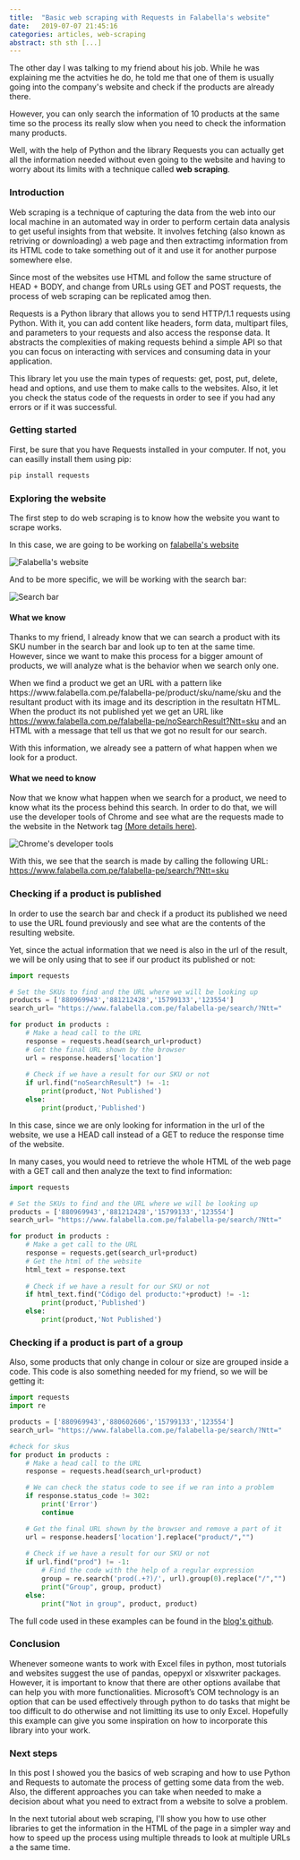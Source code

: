 ```yaml
---
title:  "Basic web scraping with Requests in Falabella's website"
date:   2019-07-07 21:45:16
categories: articles, web-scraping
abstract: sth sth [...]
---
```


The other day I was talking to my friend about his job. While he was explaining me the actvities he do, he told me that one of them is usually going into the company's website and check if the products are already there.

However, you can only search the information of 10 products at the same time so the process its really slow when you need to check the information many products.

Well, with the help of Python and the library Requests you can actually get all the information needed without even going to the website and having to worry about its limits with a technique called **web scraping**.

### Introduction


Web scraping is a technique of capturing the data from the web into our local machine in an automated way in order to perform certain data analysis to get useful insights from that website. It involves fetching (also known as retriving or downloading) a web page and then extractimg information from its HTML code to take something out of it and use it for another purpose somewhere else. 

Since most of the websites use HTML and follow the same structure of HEAD + BODY, and change from URLs using GET and POST requests, the process of web scraping can be replicated amog then. 

Requests is a Python library that allows you to send HTTP/1.1 requests using Python. With it, you can add content like headers, form data, multipart files, and parameters to your requests and also access the response data. It abstracts the complexities of making requests behind a simple API so that you can focus on interacting with services and consuming data in your application.

This library let you use the main types of requests: get, post, put, delete, head and options, and use them to make calls to the websites. Also, it let you check the status code of the requests in order to see if you had any errors or if it was successful.

### Getting started

First, be sure that you have Requests installed in your computer. If not, you can easilly install them using pip:

```python
pip install requests
``` 

### Exploring the website

The first step to do web scraping is to know how the website you want to scrape works. 

In this case, we are going to be working on [falabella's website](https://www.falabella.com.pe/falabella-pe/)

<img src="{{ site.baseurl }}/images/posts/requests/2019_07_07_1.JPG" title="Falabella's website">

And to be more specific, we will be working with the search bar:

<img src="{{ site.baseurl }}/images/posts/requests/2019_07_07_2.JPG" title="Search bar">

#### What we know

Thanks to my friend, I already know that we can search a product with its SKU number in the search bar and look up to ten at the same time. However, since we want to make this process for a bigger amount of products, we will analyze what is the behavior when we search only one.

When we find a product we get an URL with a pattern like https\://www\.falabella\.com\.pe/falabella-pe/product/sku/name/sku and the resultant product with its image and its description in the resultatn HTML. When the product its not published yet we get an URL like https://www.falabella.com.pe/falabella-pe/noSearchResult?Ntt=sku and an HTML with a message that tell us that we got no result for our search.

With this information, we already see a pattern of what happen when we look for a product.

#### What we need to know

Now that we know what happen when we search for a product, we need to know what its the process behind this search. In order to do that, we will use the developer tools of Chrome and see what are the requests made to the website in the Network tag [(More details here)](https://developers.google.com/web/tools/chrome-devtools/network/).

<img src="{{ site.baseurl }}/images/posts/requests/2019_07_07_3.JPG" title="Chrome's developer tools"> 

With this, we see that the search is made by calling the following URL: https://www.falabella.com.pe/falabella-pe/search/?Ntt=sku


### Checking if a product is published

In order to use the search bar and check if a product its published we need to use the URL found previously and see what are the contents of the resulting website.

Yet, since the actual information that we need is also in the url of the result, we will be only using that to see if our product its published or not:   

``` python
import requests

# Set the SKUs to find and the URL where we will be looking up
products = ['880969943','881212428','15799133','123554']
search_url= "https://www.falabella.com.pe/falabella-pe/search/?Ntt="

for product in products :
	# Make a head call to the URL
	response = requests.head(search_url+product)	
	# Get the final URL shown by the browser   
	url = response.headers['location']
	
	# Check if we have a result for our SKU or not
	if url.find("noSearchResult") != -1:
	  	print(product,'Not Published')
	else:
	   	print(product,'Published')
```
In this case, since we are only looking for information in the url of the website, we use a HEAD call instead of a GET to reduce the response time of the website.

In many cases, you would need to retrieve the whole HTML of the web page with a GET call and then analyze the text to find information:

```python
import requests

# Set the SKUs to find and the URL where we will be looking up
products = ['880969943','881212428','15799133','123554']
search_url= "https://www.falabella.com.pe/falabella-pe/search/?Ntt="

for product in products :
	# Make a get call to the URL
	response = requests.get(search_url+product)	
	# Get the html of the website   
	html_text = response.text
	
	# Check if we have a result for our SKU or not
	if html_text.find("Código del producto:"+product) != -1:
	  	print(product,'Published')
	else:
	   	print(product,'Not Published')
```

### Checking if a product is part of a group

Also, some products that only change in colour or size are grouped inside a code. This code is also something needed for my friend, so we will be getting it:

```python
import requests
import re

products = ['880969943','880602606','15799133','123554']
search_url= "https://www.falabella.com.pe/falabella-pe/search/?Ntt="

#check for skus
for product in products :
	# Make a head call to the URL
	response = requests.head(search_url+product)

	# We can check the status code to see if we ran into a problem
	if response.status_code != 302:
		print('Error')
		continue

	# Get the final URL shown by the browser and remove a part of it   
	url = response.headers['location'].replace("product/","")
	
	# Check if we have a result for our SKU or not
	if url.find("prod") != -1:
		# Find the code with the help of a regular expression
		group = re.search('prod(.+?)/', url).group(0).replace("/","")
		print("Group", group, product)
	else:
		print("Not in group", product, product)
```


The full code used in these examples can be found in the [blog's github](https://github.com/jpereiran/jpereiran-blog/tree/master/code/requests/excel).

### Conclusion
Whenever someone wants to work with Excel files in python, most tutorials and websites suggest the use of pandas, opepyxl or xlsxwriter packages. However, it is important to know that there are other options availabe that can help you with more functionalities. Microsoft’s COM technology is an option that can be used effectively through python to do tasks that might be too difficult to do otherwise and not limitting its use to only Excel. Hopefully this example can give you some inspiration on how to incorporate this library into your work.

### Next steps

In this post I showed you the basics of web scraping and how to use Python and Requests to automate the process of getting some data from the web. Also, the different approaches you can take when needed to make a decision about what you need to extract from a website to solve a problem.

In the next tutorial about web scraping, I'll show you how to use other libraries to get the information in the HTML of the page in a simpler way and how to speed up the process using multiple threads to look at multiple URLs a the same time.
